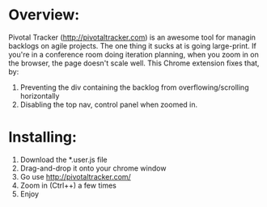 # Overview:

Pivotal Tracker (http://pivotaltracker.com) is an awesome tool for managin backlogs on agile projects.  The one thing it sucks at is going large-print.  If you're in a conference room doing iteration planning, when you zoom in on the browser, the page doesn't scale well.  This Chrome extension fixes that, by:

1. Preventing the div containing the backlog from overflowing/scrolling horizontally
2. Disabling the top nav, control panel when zoomed in.

# Installing:

1. Download the *.user.js file
2. Drag-and-drop it onto your chrome window
3. Go use http://pivotaltracker.com/
4. Zoom in (Ctrl++) a few times
5. Enjoy
